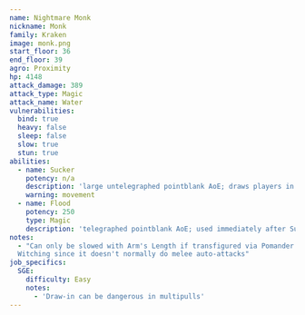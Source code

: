 ```yaml
---
name: Nightmare Monk
nickname: Monk
family: Kraken
image: monk.png
start_floor: 36
end_floor: 39
agro: Proximity
hp: 4148
attack_damage: 389
attack_type: Magic
attack_name: Water
vulnerabilities:
  bind: true
  heavy: false
  sleep: false
  slow: true
  stun: true
abilities:
  - name: Sucker
    potency: n/a
    description: 'large untelegraphed pointblank AoE; draws players in'
    warning: movement
  - name: Flood
    potency: 250
    type: Magic
    description: 'telegraphed pointblank AoE; used immediately after Sucker'
notes:
  - "Can only be slowed with Arm's Length if transfigured via Pomander of
  Witching since it doesn't normally do melee auto-attacks"
job_specifics:
  SGE:
    difficulty: Easy
    notes:
      - 'Draw-in can be dangerous in multipulls'
---
```

